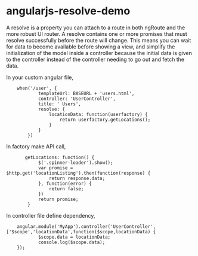# angularjs-resolve-demo


A resolve is a property you can attach to a route in both ngRoute and the more robust UI router. 
A resolve contains one or more promises that must resolve successfully before the route will change.
This means you can wait for data to become available before showing a view, and simplify the initialization of the model inside a controller because the initial data is given to the controller instead of the controller needing to go out and fetch the data.

In your custom angular file,

        when('/user', {
                templateUrl: BASEURL + 'users.html',
                controller: 'UserController',
                title: ' Users',
                resolve: {
                    locationData: function(userfactory) {
                        return userfactory.getLocations();
                    }
                }
            })

In factory make API call,

           getLocations: function() {
                $('.spinner-loader').show();
                var promise = $http.get('locationListing').then(function(response) {
                    return response.data;
                }, function(error) {
                    return false;
                })
                return promise;
            }
            
In controller file define dependency,

        angular.module('MyApp').controller('UserController',['$scope','locationData',function($scope,locationData) {
                $scope.data = locationData;
                console.log($scope.data);
        });
